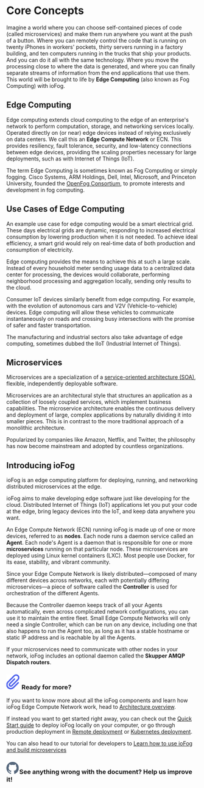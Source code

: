 # Core Concepts

Imagine a world where you can choose self-contained pieces of code (called microservices) and make them run anywhere you want at the push of a button. Where you can remotely control the code that is running on twenty iPhones in workers' pockets, thirty servers running in a factory building, and ten computers running in the trucks that ship your products. And you can do it all with the same technology. Where you move the processing close to where the data is generated, and where you can finally separate streams of information from the end applications that use them. This world will be brought to life by **Edge Computing** (also known as Fog Computing) with ioFog.

## Edge Computing

Edge computing extends cloud computing to the edge of an enterprise's network to perform computation, storage, and networking services locally. Operated directly on (or near) edge devices instead of relying exclusively on data centers. We call this an **Edge Compute Network** or ECN. This provides resiliency, fault tolerance, security, and low-latency connections between edge devices, providing the scaling properties necessary for large deployments, such as with Internet of Things (IoT).

The term Edge Computing is sometimes known as Fog Computing or simply fogging. Cisco Systems, ARM Holdings, Dell, Intel, Microsoft, and Princeton University, founded the [OpenFog Consortium](https://www.iiconsortium.org/pdf/OpenFog_Reference_Architecture_2_09_17.pdf), to promote interests and development in fog computing.

## Use Cases of Edge Computing

An example use case for edge computing would be a smart electrical grid. These days electrical grids are dynamic, responding to increased electrical consumption by lowering production when it is not needed. To achieve ideal efficiency, a smart grid would rely on real-time data of both production and consumption of electricity.

Edge computing provides the means to achieve this at such a large scale. Instead of every household meter sending usage data to a centralized data center for processing, the devices would collaborate, performing neighborhood processing and aggregation locally, sending only results to the cloud.

Consumer IoT devices similarly benefit from edge computing. For example, with the evolution of autonomous cars and V2V (Vehicle-to-vehicle) devices. Edge computing will allow these vehicles to communicate instantaneously on roads and crossing busy intersections with the promise of safer and faster transportation.

The manufacturing and industrial sectors also take advantage of edge computing, sometimes dubbed the IIoT (Industrial Internet of Things).

## Microservices

Microservices are a specialization of a [service-oriented architecture (SOA)](https://wikipedia.org/wiki/Service-oriented_architecture), flexible, independently deployable software.

Microservices are an architectural style that structures an application as a collection of loosely coupled services, which implement business capabilities. The microservice architecture enables the continuous delivery and deployment of large, complex applications by naturally dividing it into smaller pieces. This is in contrast to the more traditional approach of a monolithic architecture.

Popularized by companies like Amazon, Netflix, and Twitter, the philosophy has now become mainstream and adopted by countless organizations.

## Introducing ioFog

ioFog is an edge computing platform for deploying, running, and networking distributed microservices at the edge.

ioFog aims to make developing edge software just like developing for the cloud. Distributed Internet of Things (IoT) applications let you put your code at the edge, bring legacy devices into the IoT, and keep data anywhere you want.

An Edge Compute Network (ECN) running ioFog is made up of one or more devices, referred to as **nodes**. Each node runs a daemon service called an **Agent**. Each node's Agent is a daemon that is responsible for one or more **microservices** running on that particular node. These microservices are deployed using Linux kernel containers (LXC). Most people use Docker, for its ease, stability, and vibrant community.

Since your Edge Compute Network is likely distributed—composed of many different devices across networks, each with potentially differing microservices—a piece of software called the **Controller** is used for orchestration of the different Agents.

Because the Controller daemon keeps track of all your Agents automatically, even across complicated network configurations, you can use it to maintain the entire fleet. Small Edge Compute Networks will only need a single Controller, which can be run on any device, including one that also happens to run the Agent too, as long as it has a stable hostname or static IP address and is reachable by all the Agents.

If your microservices need to communicate with other nodes in your network, ioFog includes an optional daemon called the **Skupper AMQP Dispatch routers**.

<aside class="notifications note">
  <h3><img src="/static/images/icos/ico-note.svg" alt=""/> Ready for more?</h3>
  <p>If you want to know more about all the ioFog components and learn how ioFog Edge Compute Network work, head to <a href="architecture.html">Architecture overview</a>.</p>
  <p>If instead you want to get started right away, you can check out the <a href="..quick-start-local">Quick Start guide</a> to deploy ioFog locally on your computer, or go through production deployment in <a href="../platform-deployment/introduction">Remote deployment</a> or <a href="../platform-deployment/kubernetes-prepare-cluster">Kubernetes deployment</a>.</p>
  <p>You can also head to our tutorial for developers to <a href="../tutorial/introduction">Learn how to use ioFog and build microservices</a></p>
</aside>

<aside class="notifications contribute">
  <h3><img src="/static/images/icos/ico-github.svg" alt=""/>See anything wrong with the document? Help us improve it!</h3>
  <a href="https://github.com/eclipse-iofog/iofog.org/edit/develop/content/docs/3.0/getting-started/core-concepts.md"
    target="_blank">
    
  </a>
</aside>
